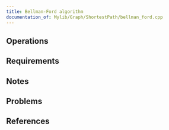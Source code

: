 ```yaml
---
title: Bellman-Ford algorithm
documentation_of: Mylib/Graph/ShortestPath/bellman_ford.cpp
---
```


## Operations

## Requirements

## Notes

## Problems

## References
